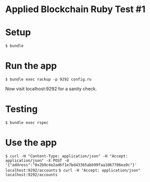 # Applied Blockchain Ruby Test #1

# Setup

`$ bundle`

# Run the app

`$ bundle exec rackup -p 9292 config.ru`

Now visit localhost:9292 for a sanity check.

# Testing

`$ bundle exec rspec`

# Use the app

`$ curl -H "Content-Type: application/json" -H "Accept: application/json" -X POST -d '{"address":"0x2b9c4e2ad6f1e7bd43365abb99faa1867706ea9c"}' localhost:9292/accounts`
`$ curl -H "Accept: application/json" localhost:9292/accounts`

